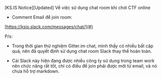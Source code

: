 [KS.IS Notice][Updated] Về việc sử dụng chat room khi chơi CTF online

- Comment Email để join room:

[https://ksis.slack.com/messages/chat/](#)

P/s: 

- Trong thời gian thử nghiệm Gitter.im chat, mình thấy có nhiều bất cập quá, nên đã quyết định sử dụng chat room Slack thay thế hoàn toàn.

- Cái Slack này hiện đang được nhiều công ty sử dụng trong team work nên chức năng rất tốt, chỉ có điều để join phải được mời từ email, và nó chưa hỗ trợ markdown.